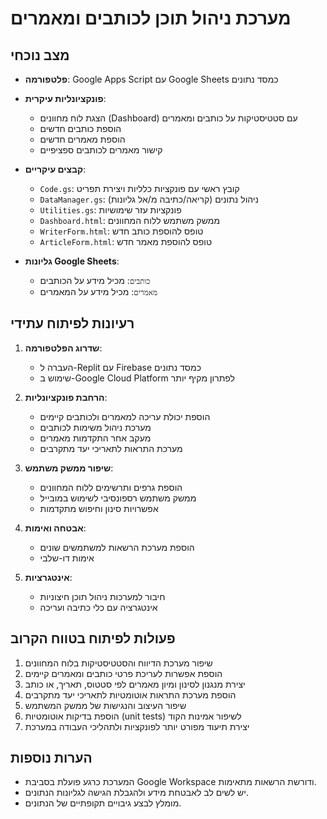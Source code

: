 # מערכת ניהול תוכן לכותבים ומאמרים

## מצב נוכחי

- **פלטפורמה**: Google Apps Script עם Google Sheets כמסד נתונים
- **פונקציונליות עיקרית**:
  - הצגת לוח מחוונים (Dashboard) עם סטטיסטיקות על כותבים ומאמרים
  - הוספת כותבים חדשים
  - הוספת מאמרים חדשים
  - קישור מאמרים לכותבים ספציפיים

- **קבצים עיקריים**:
  - `Code.gs`: קובץ ראשי עם פונקציות כלליות ויצירת תפריט
  - `DataManager.gs`: ניהול נתונים (קריאה/כתיבה מ/אל גליונות)
  - `Utilities.gs`: פונקציות עזר שימושיות
  - `Dashboard.html`: ממשק משתמש ללוח המחוונים
  - `WriterForm.html`: טופס להוספת כותב חדש
  - `ArticleForm.html`: טופס להוספת מאמר חדש

- **גליונות Google Sheets**:
  - `כותבים`: מכיל מידע על הכותבים
  - `מאמרים`: מכיל מידע על המאמרים

## רעיונות לפיתוח עתידי

1. **שדרוג הפלטפורמה**:
   - העברה ל-Replit עם Firebase כמסד נתונים
   - שימוש ב-Google Cloud Platform לפתרון מקיף יותר

2. **הרחבת פונקציונליות**:
   - הוספת יכולת עריכה למאמרים ולכותבים קיימים
   - מערכת ניהול משימות לכותבים
   - מעקב אחר התקדמות מאמרים
   - מערכת התראות לתאריכי יעד מתקרבים

3. **שיפור ממשק משתמש**:
   - הוספת גרפים ותרשימים ללוח המחוונים
   - ממשק משתמש רספונסיבי לשימוש במובייל
   - אפשרויות סינון וחיפוש מתקדמות

4. **אבטחה ואימות**:
   - הוספת מערכת הרשאות למשתמשים שונים
   - אימות דו-שלבי

5. **אינטגרציות**:
   - חיבור למערכות ניהול תוכן חיצוניות
   - אינטגרציה עם כלי כתיבה ועריכה

## פעולות לפיתוח בטווח הקרוב

1. שיפור מערכת הדיווח והסטטיסטיקות בלוח המחוונים
2. הוספת אפשרות לעריכת פרטי כותבים ומאמרים קיימים
3. יצירת מנגנון לסינון ומיון מאמרים לפי סטטוס, תאריך, או כותב
4. הוספת מערכת התראות אוטומטיות לתאריכי יעד מתקרבים
5. שיפור העיצוב והנגישות של ממשק המשתמש
6. הוספת בדיקות אוטומטיות (unit tests) לשיפור אמינות הקוד
7. יצירת תיעוד מפורט יותר לפונקציות ולתהליכי העבודה במערכת

## הערות נוספות

- המערכת כרגע פועלת בסביבת Google Workspace ודורשת הרשאות מתאימות.
- יש לשים לב לאבטחת מידע ולהגבלת הגישה לגליונות הנתונים.
- מומלץ לבצע גיבויים תקופתיים של הנתונים.
